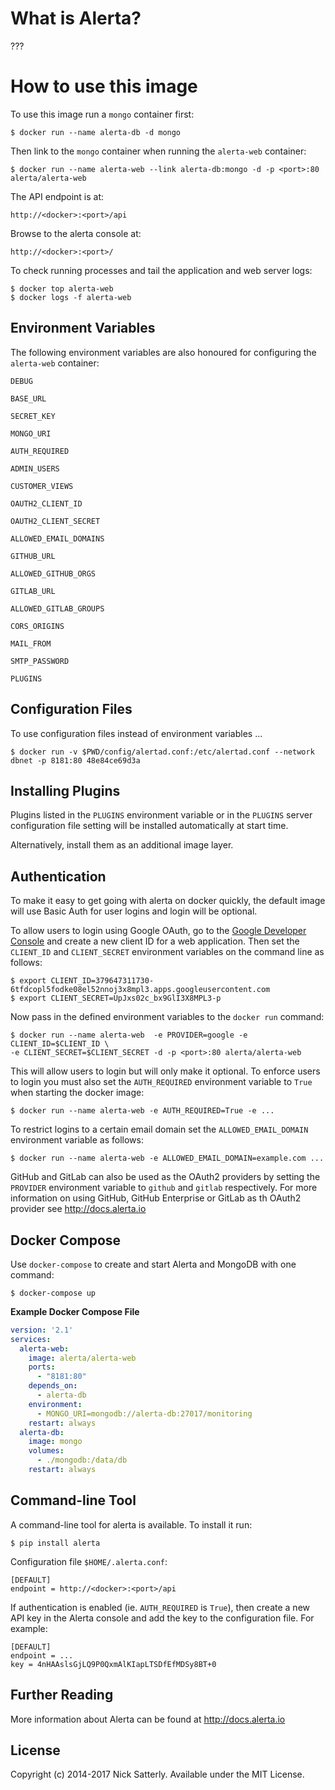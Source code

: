 What is Alerta?
===============

???

How to use this image
=====================

To use this image run a `mongo` container first:

    $ docker run --name alerta-db -d mongo

Then link to the `mongo` container when running the `alerta-web` container:

    $ docker run --name alerta-web --link alerta-db:mongo -d -p <port>:80 alerta/alerta-web

The API endpoint is at:

    http://<docker>:<port>/api

Browse to the alerta console at:

    http://<docker>:<port>/

To check running processes and tail the application and web server logs:

    $ docker top alerta-web
    $ docker logs -f alerta-web

Environment Variables
---------------------

The following environment variables are also honoured for configuring
the `alerta-web` container:

`DEBUG`

`BASE_URL`

`SECRET_KEY`

`MONGO_URI`

`AUTH_REQUIRED`

`ADMIN_USERS`

`CUSTOMER_VIEWS`

`OAUTH2_CLIENT_ID`

`OAUTH2_CLIENT_SECRET`

`ALLOWED_EMAIL_DOMAINS`

`GITHUB_URL`

`ALLOWED_GITHUB_ORGS`

`GITLAB_URL`

`ALLOWED_GITLAB_GROUPS`

`CORS_ORIGINS`

`MAIL_FROM`

`SMTP_PASSWORD`

`PLUGINS`

Configuration Files
-------------------

To use configuration files instead of environment variables ...

    $ docker run -v $PWD/config/alertad.conf:/etc/alertad.conf --network dbnet -p 8181:80 48e84ce69d3a

Installing Plugins
------------------

Plugins listed in the `PLUGINS` environment variable or in the `PLUGINS`
server configuration file setting will be installed automatically at
start time.

Alternatively, install them as an additional image layer.

Authentication
--------------

To make it easy to get going with alerta on docker quickly, the default image
will use Basic Auth for user logins and login will be optional.

To allow users to login using Google OAuth, go to the [Google Developer Console][1]
and create a new client ID for a web application. Then set the `CLIENT_ID`
and `CLIENT_SECRET` environment variables on the command line as follows:

    $ export CLIENT_ID=379647311730-6tfdcopl5fodke08el52nnoj3x8mpl3.apps.googleusercontent.com
    $ export CLIENT_SECRET=UpJxs02c_bx9GlI3X8MPL3-p

Now pass in the defined environment variables to the `docker run` command:

    $ docker run --name alerta-web  -e PROVIDER=google -e CLIENT_ID=$CLIENT_ID \
    -e CLIENT_SECRET=$CLIENT_SECRET -d -p <port>:80 alerta/alerta-web

This will allow users to login but will only make it optional. To enforce
users to login you must also set the `AUTH_REQUIRED` environment variable to
`True` when starting the docker image:

    $ docker run --name alerta-web -e AUTH_REQUIRED=True -e ...

To restrict logins to a certain email domain set the `ALLOWED_EMAIL_DOMAIN`
environment variable as follows:

    $ docker run --name alerta-web -e ALLOWED_EMAIL_DOMAIN=example.com ...

GitHub and GitLab can also be used as the OAuth2 providers by setting the
`PROVIDER` environment variable to `github` and `gitlab` respectively. For
more information on using GitHub, GitHub Enterprise or GitLab as th OAuth2
provider see http://docs.alerta.io

Docker Compose
--------------

Use `docker-compose` to create and start Alerta and MongoDB with
one command:

    $ docker-compose up

**Example Docker Compose File**

```yaml
version: '2.1'
services:
  alerta-web:
    image: alerta/alerta-web
    ports:
      - "8181:80"
    depends_on:
      - alerta-db
    environment:
      - MONGO_URI=mongodb://alerta-db:27017/monitoring
    restart: always
  alerta-db:
    image: mongo
    volumes:
      - ./mongodb:/data/db
    restart: always
```

Command-line Tool
-----------------

A command-line tool for alerta is available. To install it run:

    $ pip install alerta

Configuration file `$HOME/.alerta.conf`:

    [DEFAULT]
    endpoint = http://<docker>:<port>/api

If authentication is enabled (ie. `AUTH_REQUIRED` is `True`), then create
a new API key in the Alerta console and add the key to the configuration
file. For example:

    [DEFAULT]
    endpoint = ...
    key = 4nHAAslsGjLQ9P0QxmAlKIapLTSDfEfMDSy8BT+0

Further Reading
---------------

More information about Alerta can be found at http://docs.alerta.io

License
-------

Copyright (c) 2014-2017 Nick Satterly. Available under the MIT License.

[1]: <https://console.developers.google.com> "Google Developer Console"
